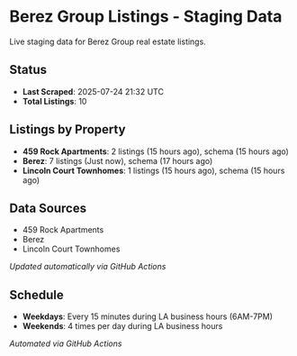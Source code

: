 # Berez Group Listings - Staging Data

Live staging data for Berez Group real estate listings.

## Status

- **Last Scraped**: 2025-07-24 21:32 UTC
- **Total Listings**: 10

## Listings by Property

- **459 Rock Apartments**: 2 listings (15 hours ago), schema (15 hours ago)
- **Berez**: 7 listings (Just now), schema (17 hours ago)
- **Lincoln Court Townhomes**: 1 listings (15 hours ago), schema (15 hours ago)

## Data Sources

- 459 Rock Apartments
- Berez
- Lincoln Court Townhomes

*Updated automatically via GitHub Actions*

## Schedule

- **Weekdays**: Every 15 minutes during LA business hours (6AM-7PM)
- **Weekends**: 4 times per day during LA business hours

*Automated via GitHub Actions*
